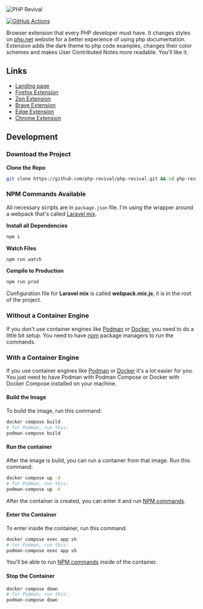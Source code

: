 ![PHP Revival](https://raw.githubusercontent.com/php-revival/php-revival/master/src/art/php-revival-promo-big.png)

[![GitHub Actions](https://github.com/php-revival/php-revival/actions/workflows/github-actions.yml/badge.svg?branch=master)](https://github.com/php-revival/php-revival/actions/workflows/github-actions.yml)

Browser extension that every PHP developer must have. It changes styles on [php.net](https://www.php.net) website for a better experience of using php documentation. Extension adds the dark theme to php code examples, changes their color schemes and makes User Contributed Notes more readable. You'll like it.

## Links
- [Landing page](https://php-revival.github.io/)
- [Firefox Extension](https://addons.mozilla.org/en-US/firefox/addon/php-revival)
- [Zen Extension](https://addons.mozilla.org/en-US/firefox/addon/php-revival)
- [Brave Extension](https://chrome.google.com/webstore/detail/php-revival/fceclmihdanbepiogjoeiolnpkalcjpe)
- [Edge Extension](https://chrome.google.com/webstore/detail/php-revival/fceclmihdanbepiogjoeiolnpkalcjpe)
- [Chrome Extension](https://chrome.google.com/webstore/detail/php-revival/fceclmihdanbepiogjoeiolnpkalcjpe)

## Development
### Download the Project

**Clone the Repo**
```bash
git clone https://github.com/php-revival/php-revival.git && cd php-revival
```

### NPM Commands Available
All necessary scripts are in `package.json` file. I'm using the wrapper around a webpack that's called [Laravel mix](https://laravel-mix.com/).

**Install all Dependencies**
```bash
npm i
```

**Watch Files**
```bash
npm run watch
```

**Compile to Production**
```bash
npm run prod
```

Configuration file for __Laravel mix__ is called __webpack.mix.js__, it is in the root of the project.

### Without a Container Engine
If you don't use container engines like [Podman](https://podman.io/) or [Docker](https://www.docker.com/), you need to do a little bit setup. You need to have [npm](https://www.npmjs.com/) package managers to run the commands.

### With a Container Engine
If you use container engines like [Podman](https://podman.io/) or [Docker](https://www.docker.com/) it's a lot easier for you. You just need to have Podman with Podman Compose or Docker with Docker Compose installed on your machine.

#### Build the Image
To build the image, run this command:
```bash
docker compose build
# for Podman, run this:
podman-compose build
```

#### Run the container
After the image is build, you can run a container from that image. Run this command:
```bash
docker compose up -d
# for Podman, run this:
podman-compose up -d
```

After the container is created, you can enter it and run [NPM commands](#npm-commands-available).

#### Enter the Container
To enter inside the container, run this command:
```bash
docker compose exec app sh
# for Podman, run this:
podman-compose exec app sh
```

You'll be able to run [NPM commands](#npm-commands-available) inside of the container.

#### Stop the Container
```bash
docker compose down
# for Podman, run this:
podman-compose down
```